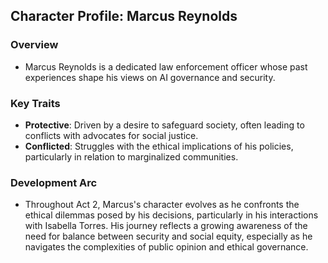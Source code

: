 ## Character Profile: Marcus Reynolds

### Overview
- Marcus Reynolds is a dedicated law enforcement officer whose past experiences shape his views on AI governance and security.

### Key Traits
- **Protective**: Driven by a desire to safeguard society, often leading to conflicts with advocates for social justice.
- **Conflicted**: Struggles with the ethical implications of his policies, particularly in relation to marginalized communities.

### Development Arc
- Throughout Act 2, Marcus's character evolves as he confronts the ethical dilemmas posed by his decisions, particularly in his interactions with Isabella Torres. His journey reflects a growing awareness of the need for balance between security and social equity, especially as he navigates the complexities of public opinion and ethical governance.
